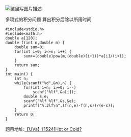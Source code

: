 ![这里写图片描述](http://img.blog.csdn.net/20160719105040352)

多项式的积分问题
算出积分后除以所用时间

```
#include<stdio.h>
#include<math.h>
double a[120];
double f(int n,double m) {
	double sum=0;
	for(int i=0; i<=n; i++) {
		sum+=(double)pow(m,(double)(i+1))*a[i]/(i+1);
	}
	return sum;
}
int main() {
	int n;
	while(scanf("%d",&n),n) {
		for(int i=n; i>=0; i--)
			scanf("%lf",&a[i]);
		double s,e;
		scanf("%lf %lf",&s,&e);
		printf("%.3lf\n",(f(n,e)-f(n,s))/(e-s));
	}
	return 0;
}
```

题目地址:[【UVa】[1524]Hot or Cold?](https://uva.onlinejudge.org/index.php?option=com_onlinejudge&Itemid=8&category=448&page=show_problem&problem=4299)